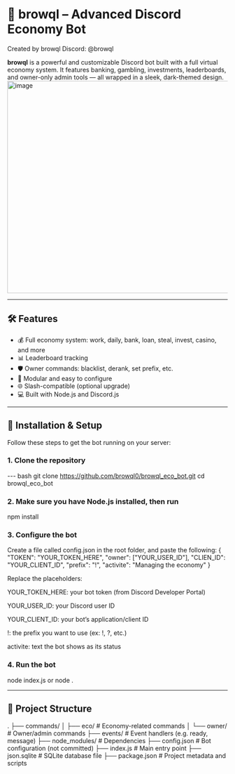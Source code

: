 # 🤖 browql – Advanced Discord Economy Bot

Created by browql
Discord: @browql

**browql** is a powerful and customizable Discord bot built with a full virtual economy system. It features banking, gambling, investments, leaderboards, and owner-only admin tools — all wrapped in a sleek, dark-themed design.
<img width="919" height="484" alt="image" src="https://github.com/user-attachments/assets/57158a09-a61c-4852-a5af-a0c3b1667834" />

---

## 🛠 Features

- 💰 Full economy system: work, daily, bank, loan, steal, invest, casino, and more
- 📊 Leaderboard tracking
- 🛡 Owner commands: blacklist, derank, set prefix, etc.
- 🔧 Modular and easy to configure
- 🌐 Slash-compatible (optional upgrade)
- 💻 Built with Node.js and Discord.js

---

## 🚀 Installation & Setup

Follow these steps to get the bot running on your server:

### 1. **Clone the repository**

--- bash
git clone https://github.com/browql0/browql_eco_bot.git
cd browql_eco_bot

###   2. **Make sure you have Node.js installed, then run**
npm install

###   3. **Configure the bot**

Create a file called config.json in the root folder, and paste the following:
{
  "TOKEN": "YOUR_TOKEN_HERE",
  "owner": ["YOUR_USER_ID"],
  "CLIEN_ID": "YOUR_CLIENT_ID",
  "prefix": "!",
  "activite": "Managing the economy"
}

Replace the placeholders:

YOUR_TOKEN_HERE: your bot token (from Discord Developer Portal)

YOUR_USER_ID: your Discord user ID

YOUR_CLIENT_ID: your bot’s application/client ID

!: the prefix you want to use (ex: !, ?, etc.)

activite: text the bot shows as its status

###   4. **Run the bot**

node index.js or node .

----

## 📁 Project Structure

.
├── commands/
│ ├── eco/ # Economy-related commands
│ └── owner/ # Owner/admin commands
├── events/ # Event handlers (e.g. ready, message)
├── node_modules/ # Dependencies
├── config.json # Bot configuration (not committed)
├── index.js # Main entry point
├── json.sqlite # SQLite database file
├── package.json # Project metadata and scripts

